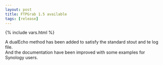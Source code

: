 ```yaml
---
layout: post
title: FTPGrab 1.5 available
tags: [release]
---
```

{% include vars.html %}

A dualEcho method has been added to satisfy the standard stout and te log file.<br />
And the documentation have been improved with some examples for Synology users.